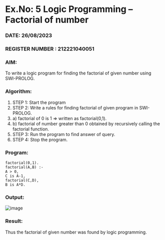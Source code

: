 # Ex.No: 5   Logic Programming – Factorial of number   
### DATE: 26/08/2023                                                                           
### REGISTER NUMBER :  212221040051
### AIM: 
To  write  a logic program for finding the factorial of given number using SWI-PROLOG. 
### Algorithm:
1. STEP 1: Start the program
2. STEP 2:  Write a rules for finding factorial of given program in SWI-PROLOG.
3.   a)	factorial of 0 is 1 => written as factorial(0,1).
4.   b)	factorial of number greater than 0 obtained by recursively calling the factorial    function.
5. STEP 3: Run the program  to find answer of  query.
6. STEP 4: Stop the program.

### Program:
```
factorial(0,1).
factorial(A,B) :-
A > 0,
C is A-1,
factorial(C,D),
B is A*D.
```
### Output:

![image](https://github.com/HariHaranLK/AI_Lab_2023-24/assets/132996089/f44a029f-6ef2-443a-99b2-52baac988aa1)

### Result:
Thus the factorial of given number was found by logic programming. 
